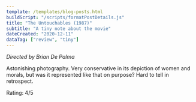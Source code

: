 ```yaml
---
template: /templates/blog-posts.html
buildScript: "/scripts/formatPostDetails.js"
title: "The Untouchables (1987)"
subtitle: "A tiny note about the movie"
dateCreated: "2020-12-11"
dataTag: ["review", "tiny"]
---
```


_Directed by Brian De Palma_

Astonishing photography. Very conservative in its depiction of women and morals, but was it represented like that on purpose? Hard to tell in retrospect.

Rating: 4/5
